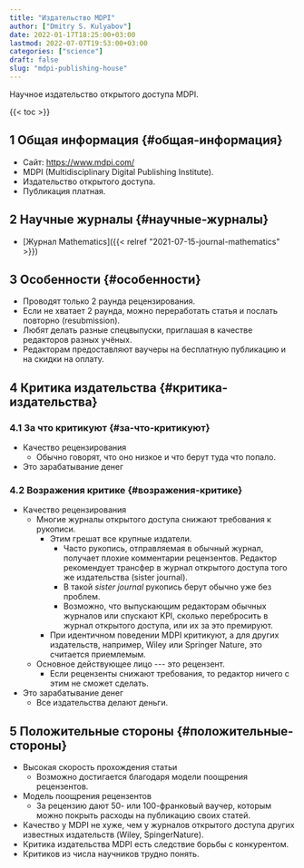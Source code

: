```yaml
---
title: "Издательство MDPI"
author: ["Dmitry S. Kulyabov"]
date: 2022-01-17T18:25:00+03:00
lastmod: 2022-07-07T19:53:00+03:00
categories: ["science"]
draft: false
slug: "mdpi-publishing-house"
---
```


Научное издательство открытого доступа MDPI.

<!--more-->

{{< toc >}}


## <span class="section-num">1</span> Общая информация {#общая-информация}

-   Сайт: <https://www.mdpi.com/>
-   MDPI (Multidisciplinary Digital Publishing Institute).
-   Издательство открытого доступа.
-   Публикация платная.


## <span class="section-num">2</span> Научные журналы {#научные-журналы}

-   [Журнал Mathematics]({{< relref "2021-07-15-journal-mathematics" >}})


## <span class="section-num">3</span> Особенности {#особенности}

-   Проводят только 2 раунда рецензирования.
-   Если не хватает 2 раунда, можно переработать статья и послать повторно (resubmission).
-   Любят делать разные спецвыпуски, приглашая в качестве редакторов разных учёных.
-   Редакторам предоставляют ваучеры на бесплатную публикацию и на скидки на оплату.


## <span class="section-num">4</span> Критика издательства {#критика-издательства}


### <span class="section-num">4.1</span> За что критикуют {#за-что-критикуют}

-   Качество рецензирования
    -   Обычно говорят, что оно низкое и что берут туда что попало.
-   Это зарабатывание денег


### <span class="section-num">4.2</span> Возражения критике {#возражения-критике}

-   Качество рецензирования
    -   Многие журналы открытого доступа снижают требования к рукописи.
        -   Этим грешат все крупные издатели.
            -   Часто рукопись, отправляемая в обычный журнал, получает плохие комментарии рецензентов. Редактор рекомендует трансфер в журнал открытого доступа того же издательства (sister journal).
            -   В такой _sister journal_ рукопись берут обычно уже без проблем.
            -   Возможно, что выпускающим редакторам обычных журналов или спускают KPI, сколько перебросить в журнал открытого доступа, или их за это премируют.
        -   При идентичном поведении MDPI критикуют, а для других издательств, например, Wiley или Springer Nature, это считается приемлемым.
    -   Основное действующее лицо --- это рецензент.
        -   Если рецензенты снижают требования, то редактор ничего с этим не сможет сделать.
-   Это зарабатывание денег
    -   Все издательства делают деньги.


## <span class="section-num">5</span> Положительные стороны {#положительные-стороны}

-   Высокая скорость прохождения статьи
    -   Возможно достигается благодаря модели поощрения рецензентов.
-   Модель поощрения рецензентов
    -   За рецензию дают 50- или 100-франковый ваучер, которым можно покрыть расходы на публикацию своих статей.
-   Качество у MDPI не хуже, чем у журналов открытого доступа других известных издательств (Wiley, SpingerNature).
-   Критика издательства MDPI есть следствие борьбы с конкурентом.
-   Критиков из числа научников трудно понять.

